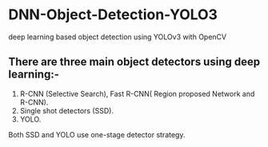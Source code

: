 # DNN-Object-Detection-YOLO3
deep learning based object detection using YOLOv3 with OpenCV

## There are three main object detectors using deep learning:-

1. R-CNN (Selective Search), Fast R-CNN( Region proposed Network and R-CNN).  
2. Single shot detectors (SSD).  
3. YOLO.  

Both SSD and YOLO use one-stage detector strategy.  






